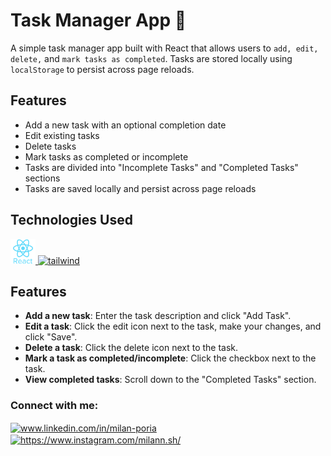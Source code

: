
# Task Manager App 🧾

A simple task manager app built with React that allows users to `add, edit, delete,` and `mark tasks as completed`. Tasks are stored locally using `localStorage` to persist across page reloads.

## Features

- Add a new task with an optional completion date
- Edit existing tasks
- Delete tasks
- Mark tasks as completed or incomplete
- Tasks are divided into "Incomplete Tasks" and "Completed Tasks" sections
- Tasks are saved locally and persist across page reloads

## Technologies Used
<p align="left">  <a href="https://reactjs.org/" target="_blank" rel="noreferrer"> <img src="https://raw.githubusercontent.com/devicons/devicon/master/icons/react/react-original-wordmark.svg" alt="react" width="40" height="40"/> </a> <a href="https://tailwindcss.com/" target="_blank" rel="noreferrer"> <img src="https://www.vectorlogo.zone/logos/tailwindcss/tailwindcss-icon.svg" alt="tailwind" width="40" height="40"/> </a> </p>

## Features

- **Add a new task**: Enter the task description and click "Add Task".
- **Edit a task**: Click the edit icon next to the task, make your changes, and click "Save".
- **Delete a task**: Click the delete icon next to the task.
- **Mark a task as completed/incomplete**: Click the checkbox next to the task.
- **View completed tasks**: Scroll down to the "Completed Tasks" section.

<h3 align="left">Connect with me:</h3>
<p align="left">
<a href="https://www.linkedin.com/in/milan-poria" target="blank"><img align="center" src="https://raw.githubusercontent.com/rahuldkjain/github-profile-readme-generator/master/src/images/icons/Social/linked-in-alt.svg" alt="www.linkedin.com/in/milan-poria" height="30" width="40" /></a>
<a href="https://instagram.com/milann.sh" target="blank"><img align="center" src="https://raw.githubusercontent.com/rahuldkjain/github-profile-readme-generator/master/src/images/icons/Social/instagram.svg" alt="https://www.instagram.com/milann.sh/" height="30" width="40" /></a>
</p>
